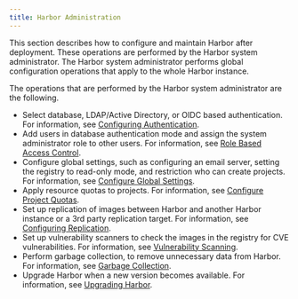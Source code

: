```yaml
---
title: Harbor Administration
---
```


This section describes how to configure and maintain Harbor after deployment. These operations are performed by the Harbor system administrator. The Harbor system administrator performs global configuration operations that apply to the whole Harbor instance.

The operations that are performed by the Harbor system administrator are the following.

- Select database, LDAP/Active Directory, or OIDC based authentication. For information, see [Configuring Authentication](configure-authentication).
- Add users in database authentication mode and assign the system administrator role to other users. For information, see [Role Based Access Control](managing-users/rbac.md).
- Configure global settings, such as configuring an email server, setting the registry to read-only mode, and restriction who can create projects. For information, see [Configure Global Settings](../general-settings.md).
- Apply resource quotas to projects. For information, see [Configure Project Quotas](../configure-project-quotas.md).
- Set up replication of images between Harbor and another Harbor instance or a 3rd party replication target. For information, see [Configuring Replication](configuring-replication).
- Set up vulnerability scanners to check the images in the registry for CVE vulnerabilities. For information, see [Vulnerability Scanning](vulnerability-scanning).
- Perform garbage collection, to remove unnecessary data from Harbor. For information, see [Garbage Collection](../garbage-collection.md).
- Upgrade Harbor when a new version becomes available. For information, see [Upgrading Harbor](upgrade/upgrade-migrate-data.md).
